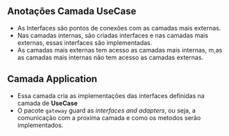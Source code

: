 ## Anotações Camada **UseCase**
- As Interfaces são pontos de conexões com as camadas mais
externas. 
- Nas camadas internas, são criadas interfaces e nas camadas mais
externas, essas interfaces são implementadas.
- As camadas mais externas tem acesso as camadas mais internas, m,as
as camadas mais internas não tem acesso as camadas externas.


## Camada Application
- Essa camada cria as implementações das interfaces definidas na camada de **UseCase**
- O pacote `gateway` guard as *interfaces and adapters*, ou seja, a comunicação
com a proxima camada e como os metodos serão implementados.